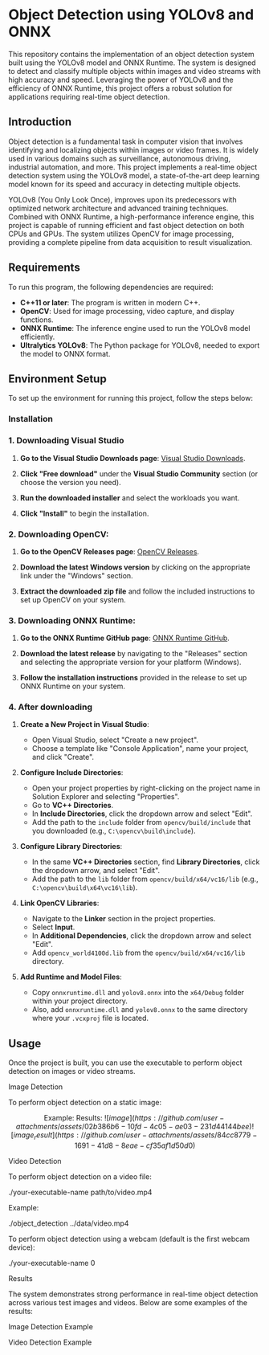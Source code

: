 # Object Detection using YOLOv8 and ONNX

This repository contains the implementation of an object detection system built using the YOLOv8 model and ONNX Runtime. The system is designed to detect and classify multiple objects within images and video streams with high accuracy and speed. Leveraging the power of YOLOv8 and the efficiency of ONNX Runtime, this project offers a robust solution for applications requiring real-time object detection.

## Introduction

Object detection is a fundamental task in computer vision that involves identifying and localizing objects within images or video frames. It is widely used in various domains such as surveillance, autonomous driving, industrial automation, and more. This project implements a real-time object detection system using the YOLOv8 model, a state-of-the-art deep learning model known for its speed and accuracy in detecting multiple objects.

YOLOv8 (You Only Look Once), improves upon its predecessors with optimized network architecture and advanced training techniques. Combined with ONNX Runtime, a high-performance inference engine, this project is capable of running efficient and fast object detection on both CPUs and GPUs. The system utilizes OpenCV for image processing, providing a complete pipeline from data acquisition to result visualization.

## Requirements

To run this program, the following dependencies are required:

- **C++11 or later**: The program is written in modern C++.
- **OpenCV**: Used for image processing, video capture, and display functions.
- **ONNX Runtime**: The inference engine used to run the YOLOv8 model efficiently.
- **Ultralytics YOLOv8**: The Python package for YOLOv8, needed to export the model to ONNX format.

## Environment Setup

To set up the environment for running this project, follow the steps below:

### Installation

### 1. Downloading Visual Studio

1. **Go to the Visual Studio Downloads page**: [Visual Studio Downloads](https://visualstudio.microsoft.com/downloads/).

2. **Click "Free download"** under the **Visual Studio Community** section (or choose the version you need).

3. **Run the downloaded installer** and select the workloads you want.

4. **Click "Install"** to begin the installation.

### 2. Downloading OpenCV:

1. **Go to the OpenCV Releases page**: [OpenCV Releases](https://opencv.org/releases/).

2. **Download the latest Windows version** by clicking on the appropriate link under the "Windows" section.

3. **Extract the downloaded zip file** and follow the included instructions to set up OpenCV on your system.

### 3. Downloading ONNX Runtime:

1. **Go to the ONNX Runtime GitHub page**: [ONNX Runtime GitHub](https://github.com/microsoft/onnxruntime).

2. **Download the latest release** by navigating to the "Releases" section and selecting the appropriate version for your platform (Windows).

3. **Follow the installation instructions** provided in the release to set up ONNX Runtime on your system.

### 4. After downloading

1. **Create a New Project in Visual Studio**:
   - Open Visual Studio, select "Create a new project".
   - Choose a template like "Console Application", name your project, and click "Create".

2. **Configure Include Directories**:
   - Open your project properties by right-clicking on the project name in Solution Explorer and selecting "Properties".
   - Go to **VC++ Directories**.
   - In **Include Directories**, click the dropdown arrow and select "Edit".
   - Add the path to the `include` folder from `opencv/build/include` that you downloaded (e.g., `C:\opencv\build\include`).

3. **Configure Library Directories**:
   - In the same **VC++ Directories** section, find **Library Directories**, click the dropdown arrow, and select "Edit".
   - Add the path to the `lib` folder from `opencv/build/x64/vc16/lib` (e.g., `C:\opencv\build\x64\vc16\lib`).

4. **Link OpenCV Libraries**:
   - Navigate to the **Linker** section in the project properties.
   - Select **Input**.
   - In **Additional Dependencies**, click the dropdown arrow and select "Edit".
   - Add `opencv_world4100d.lib` from the `opencv/build/x64/vc16/lib` directory.

5. **Add Runtime and Model Files**:
   - Copy `onnxruntime.dll` and `yolov8.onnx` into the `x64/Debug` folder within your project directory.
   - Also, add `onnxruntime.dll` and `yolov8.onnx` to the same directory where your `.vcxproj` file is located.

## Usage

Once the project is built, you can use the executable to perform object detection on images or video streams.

Image Detection

To perform object detection on a static image:

$$\text{Example:              Results:}\ 
![image](https://github.com/user-attachments/assets/02b386b6-10fd-4c05-ae03-231d44144bee)
![image_result](https://github.com/user-attachments/assets/84cc8779-1691-41d8-8eae-cf35af1d50d0)$$

Video Detection

To perform object detection on a video file:

./your-executable-name path/to/video.mp4

Example:

./object_detection ../data/video.mp4

To perform object detection using a webcam (default is the first webcam device):

./your-executable-name 0


Results

The system demonstrates strong performance in real-time object detection across various test images and videos. Below are some examples of the results:

Image Detection Example

Video Detection Example
